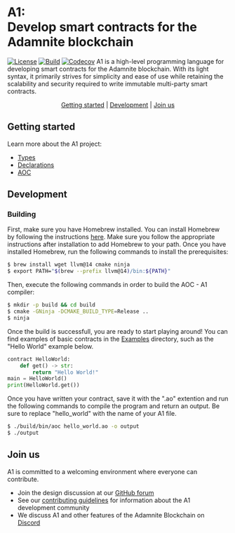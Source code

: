# A1: <br/> Develop smart contracts for the Adamnite blockchain

[![License](https://img.shields.io/badge/license-MIT-brightgreen.svg?style=flat)](https://github.com/m-peko/bitflags/blob/master/LICENSE)
[![Build](https://github.com/Adamnite/A1/actions/workflows/build.yml/badge.svg)](https://github.com/Adamnite/A1/actions/workflows/build.yml)
[![Codecov](https://codecov.io/gh/Adamnite/A1/branch/main/graph/badge.svg?token=YBUVS7JAEQ)](https://codecov.io/gh/Adamnite/A1)
A1 is a high-level programming language for developing smart contracts for the Adamnite blockchain. With its light syntax, it primarily strives for simplicity and ease of use while retaining the scalability and security required to write immutable multi-party smart contracts.

<p align="center">
    <a href="#getting-started">Getting started</a> |
    <a href="#development">Development</a> |
    <a href="#join-us">Join us</a>
</p>

## Getting started

Learn more about the A1 project:

- [Types](Docs/Types.md)
- [Declarations](Docs/Declarations.md)
- [AOC](AOC/README.md)

## Development

### Building

First, make sure you have Homebrew installed. You can install Homebrew by following the instructions [here](https://brew.sh/). Make sure you follow the appropriate instructions after installation to add Homebrew to your path. Once you have installed Homebrew, run the following commands to install the prerequisites:

```sh
$ brew install wget llvm@14 cmake ninja
$ export PATH="$(brew --prefix llvm@14)/bin:${PATH}"
```

Then, execute the following commands in order to build the AOC - A1 compiler:

```sh
$ mkdir -p build && cd build
$ cmake -GNinja -DCMAKE_BUILD_TYPE=Release ..
$ ninja
```

Once the build is successfull, you are ready to start playing around!
You can find examples of basic contracts in the [Examples](https://github.com/Adamnite/A1/tree/main/Examples) directory, such as the "Hello World" example below.

```python
contract HelloWorld:
    def get() -> str:
        return "Hello World!"
main = HelloWorld()
print(HelloWorld.get())
```

Once you have written your contract, save it with the ".ao" extention and run the following commands to compile the program and return an output. Be sure to replace "hello_world" with the name of your A1 file.

```sh
$ ./build/bin/aoc hello_world.ao -o output
$ ./output
```

## Join us

A1 is committed to a welcoming environment where everyone can contribute.

- Join the design discussion at our [GitHub forum](https://github.com/Adamnite/A1/discussions)
- See our [contributing guidelines](CONTRIBUTING.md) for information about the A1 development community
- We discuss A1 and other features of the Adamnite Blockchain on [Discord](https://discord.gg/AxbRrXvS)
